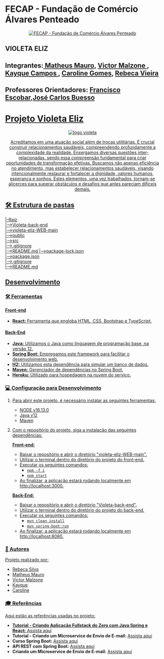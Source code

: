 # FECAP - Fundação de Comércio Álvares Penteado

<p align="center">
<a href= "https://www.fecap.br/"><img src="https://encrypted-tbn0.gstatic.com/images?q=tbn:ANd9GcRhZPrRa89Kma0ZZogxm0pi-tCn_TLKeHGVxywp-LXAFGR3B1DPouAJYHgKZGV0XTEf4AE&usqp=CAU" alt="FECAP - Fundação de Comércio Álvares Penteado" border="0"></a>
</p>


## VIOLETA ELIZ

## Integrantes:<a href="https://www.linkedin.com/in/matheus-andrade-mauro-372697253?utm_source=share&utm_campaign=share_via&utm_content=profile&utm_medium=ios_app "> Matheus Mauro</a>,                <a href="https://www.linkedin.com/in/victor-malzone-3aa815248?utm_source=share&utm_campaign=share_via&utm_content=profile&utm_medium=ios_app"> Victor Malzone </a>, <a href="https://www.linkedin.com/in/kayque-campos-ferreira-dos-santos-0348b41a0?utm_source=share&utm_campaign=share_via&utm_content=profile&utm_medium=ios_app"> Kayque Campos </a>, <a href="https://www.linkedin.com/in/caroline-gomes-446882230?utm_source=share&utm_campaign=share_via&utm_content=profile&utm_medium=ios_app"> Caroline Gomes</a>, <a href="https://www.linkedin.com/in/rebeca-da-silva-vieira-850a83242?utm_source=share&utm_campaign=share_via&utm_content=profile&utm_medium=ios_app/"> Rebeca Vieira</a><br>

## Professores Orientadores: <a href="https://www.linkedin.com/in/francisco-escobar?utm_source=share&utm_campaign=share_via&utm_content=profile&utm_medium=ios_app">Francisco Escobar</a>,<a href="https://www.linkedin.com/in/jbuesso?utm_source=share&utm_campaign=share_via&utm_content=profile&utm_medium=ios_app">José Carlos Buesso


# Projeto Violeta Eliz

<p align="center">
<img src="https://scontent-gru1-1.xx.fbcdn.net/v/t39.30808-1/309658830_458734096282108_8584740478841679683_n.jpg?stp=cp0_dst-jpg_e15_p120x120_q65&_nc_cat=101&ccb=1-7&_nc_sid=5f2048&_nc_ohc=-wv-2OX-HoAAX_YvjJr&_nc_ht=scontent-gru1-1.xx&oh=00_AfCYT0ve3N418WGZEY7x00QfTwU3w9fRmXWfXi2wPw_fuA&oe=6563846D" alt="logo violeta" border="0">
 </p>
<p align="center"> Acreditamos em uma atuação social além de trocas utilitárias. É crucial construir relacionamentos saudáveis, compreendendo profundamente a complexidade da realidade. Enxergamos diversas questões inter-relacionadas, sendo essa compreensão fundamental para criar oportunidades de transformação efetivas. Buscamos não apenas eficiência no atendimento, mas estabelecer relacionamentos saudáveis, visando intencionalmente restaurar e fortalecer a dignidade, valores humanos, esperança e sonhos. Estes elementos, uma vez trabalhados, tornam-se alicerces para superar obstáculos e desafios que antes pareciam difíceis demais.</p>

## 🛠 Estrutura de pastas

|-Raiz <br>
   |-->Violeta-back-end <br>
     |-->violeta-eliz-WEB-main <br>
     |-->public <br>
     |-->src <br>
|-->.gitignore <br>
|-->README.md
|-->package-lock.json <br>
    |-->package.json <br>
    |-->.gitignore <br>
    |-->README.md

## Desenvolvimento

### 🛠️ Ferramentas

#### Front-end
- **React:** Ferramenta que engloba HTML, CSS, Bootstrap e TypeScript.

#### Back-End
- **Java:** Utilizamos o Java como linguagem de programação base, na versão 12.
- **Spring Boot:** Empregamos este framework para facilitar o desenvolvimento web.
- **H2:** Utilizamos esta dependência para simular um banco de dados.
- **Maven:** Gerenciador de dependências no Spring Boot.
- **Heroku:** Utilizado para hospedagem na nuvem do serviço.

### 💻 Configuração para Desenvolvimento

1. Para abrir este projeto, é necessário instalar as seguintes ferramentas:
   - NODE v16.13.0
   - Java v12
   - Maven

2. Com o repositório do projeto, siga a instalação das seguintes dependências:

   **Front-end:**
   - Baixar o repositório e abrir o diretório "violeta-eliz-WEB-main".
   - Utilizar o terminal dentro do diretório do projeto do front-end.
   - Executar os seguintes comandos:
     - `npm -f i`
     - `npm start`
   - Ao finalizar, a aplicação estará rodando localmente em http://localhost:3000.

   **Back-End:**
   - Baixar o repositório e abrir o diretório "Violeta-back-end".
   - Utilizar o terminal dentro do diretório do projeto do back-end.
   - Executar os seguintes comandos:
     - `mvn clean install`
     - `mvn spring-boot:run`
   - Ao finalizar, a aplicação estará rodando localmente em http://localhost:8080.

### 📝 Autores

Projeto realizado por:
- Rebeca Silva
- Matheus Mauro
- Victor Malzone
- Kayque
- Caroline

### 🎓 Referências

Aqui estão as referências usadas no projeto:

- **Tutorial - Criando Aplicação Fullstack do Zero com Java Spring e React:** [Assista aqui](https://youtu.be/lUVureR5GqI?si=cJNlngCZIbURfKwl)
- **Tutorial - Criando um Microservice de Envio de E-mail:** [Assista aqui](https://www.youtube.com/watch?v=ZBleZzJf6ro)
- **Curso Spring Boot:** [Assista aqui](https://www.youtube.com/watch?v=OHn1jLHGptw&list=PL8iIphQOyG-DHLpEx1TPItqJamy08fs1D&pp=iAQB)
- **API REST com Spring Boot:** [Assista aqui](https://www.youtube.com/watch?v=bpBRFNKg8k4&list=PL8iIphQOyG-D2FP9wkg12AavzmVRWEcnJ&pp=iAQB)
- **Criando um Microservice de Envio de E-mail:** [Assista aqui](https://www.youtube.com/watch?v=ZBleZzJf6ro)
